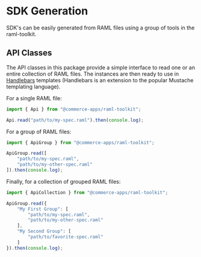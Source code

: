 # SDK Generation

SDK's can be easily generated from RAML files using a group of tools in the raml-toolkit.

## API Classes

The API classes in this package provide a simple interface to read one or an entire collection of RAML files. The instances are then ready to use in [Handlebars](https://www.npmjs.com/package/handlebars) templates (Handlebars is an extension to the popular Mustache templating language).

For a single RAML file:
```javascript
import { Api } from "@commerce-apps/raml-toolkit";

Api.read("path/to/my-spec.raml").then(console.log);
```

For a group of RAML files:
```javascript
import { ApiGroup } from "@commerce-apps/raml-toolkit";

ApiGroup.read([
    "path/to/my-spec.raml",
    "path/to/my-other-spec.raml"
]).then(console.log);
```

Finally, for a collection of grouped RAML files:
```javascript
import { ApiCollection } from "@commerce-apps/raml-toolkit";

ApiGroup.read({
    "My First Group": [
        "path/to/my-spec.raml",
        "path/to/my-other-spec.raml"
    ],
    "My Second Group": [
        "path/to/favorite-spec.raml"
    ]
}).then(console.log);
```